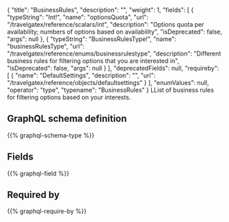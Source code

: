 {
  "title": "BusinessRules",
  "description": "",
  "weight": 1,
  "fields": [
    {
      "typeString": "Int!",
      "name": "optionsQuota",
      "url": "/travelgatex/reference/scalars/int",
      "description": "Options quota per availability; numbers of options based on availability",
      "isDeprecated": false,
      "args": null
    },
    {
      "typeString": "BusinessRulesType!",
      "name": "businessRulesType",
      "url": "/travelgatex/reference/enums/businessrulestype",
      "description": "Different business rules for filtering options that you are interested in",
      "isDeprecated": false,
      "args": null
    }
  ],
  "deprecatedFields": null,
  "requireby": [
    {
      "name": "DefaultSettings",
      "description": "",
      "url": "/travelgatex/reference/objects/defaultsettings"
    }
  ],
  "enumValues": null,
  "operator": "type",
  "typename": "BusinessRules"
}
LList of business rules for filtering options based on your interests.
## GraphQL schema definition

{{% graphql-schema-type %}}

## Fields

{{% graphql-field %}}

## Required by

{{% graphql-require-by %}}
